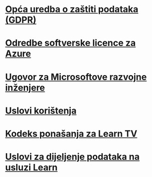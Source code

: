 
# <a name="general-data-protection-regulation-gdpr"></a>[Opća uredba o zaštiti podataka (GDPR)](gdpr.md)
# <a name="azure-software-licensing-terms"></a>[Odredbe softverske licence za Azure](/legal/information-protection/software-license-terms)
# <a name="microsoft-developer-agreement"></a>[Ugovor za Microsoftove razvojne inženjere](MDSA.md)
# <a name="terms-of-use"></a>[Uslovi korištenja](/legal/termsofuse)
# <a name="learn-tv-code-of-conduct"></a>[Kodeks ponašanja za Learn TV](/legal/learntv/codeofconduct)
# <a name="terms-of-learn-data-sharing"></a>[Uslovi za dijeljenje podataka na usluzi Learn](/legal/learn/reporting/terms)

<!--## [Basque](software-license-terms-eu-es.md) -->
<!--## [Bulgarian](software-license-terms-bg-bg.md) -->
<!--## [Catalan ](software-license-terms-ca-es.md) -->
<!--## [Chinese - Simplified](software-license-terms-zh-tw.md) -->
<!--## [Chinese - Traditional](software-license-terms-zh-cn.md) -->
<!--## [Croatian](software-license-terms-hr-hr.md) -->
<!--## [Czech](software-license-terms-cs-cz.md) -->
<!--## [Danish](software-license-terms-da-dk.md) -->
<!--## [Dutch](software-license-terms-nl-nl.md) -->
<!--## [Estonian](software-license-terms-et-ee.md) -->
<!--## [Finnish](software-license-terms-fi-fi.md) -->
<!--## [French](software-license-terms-fr-fr.md) -->
<!--## [Galician](software-license-terms-gl-es.md) -->
<!--## [German](software-license-terms-de-de.md) -->
<!--## [Greek](software-license-terms-el-gr.md) -->
<!--## [Hindi](software-license-terms-hi-in.md) -->
<!--## [Hungarian](software-license-terms-hu-hu.md) -->
<!--## [Indonesian](software-license-terms-id-id.md) -->
<!--## [Italian](software-license-terms-it-it.md) -->
<!--## [Japanese](software-license-terms-ja-jp.md) -->
<!--## [Kazakh](software-license-terms-kk-kz.md) -->
<!--## [Korean](software-license-terms-ko-kr.md) -->
<!--## [Latvian](software-license-terms-lv-lv.md) -->
<!--## [Lithuanian](software-license-terms-lt-lt.md) -->
<!--## [Malay](software-license-terms-ms-my.md) -->
<!--## [Norwegian](software-license-terms-nb-no.md) -->
<!--## [Polish](software-license-terms-pl-pl.md) -->
<!--## [Portuguese - Brazil](software-license-terms-pt-br.md) -->
<!--## [Portuguese - Portugal](software-license-terms-pt-pt.md) -->
<!--## [Romanian](software-license-terms-ro-ro.md) -->
<!--## [Russian](software-license-terms-ru-ru.md) -->
<!--## [Serbian - Cyrillic](software-license-terms-cy-sr-sp.md) -->
<!--## [Serbian - Latin](software-license-terms-lt-sr-sp.md) -->
<!--## [Slovak](software-license-terms-sk-sk.md) -->
<!--## [Slovenian](software-license-terms-sl-si.md) -->
<!--## [Spanish](software-license-terms-es-es.md) -->
<!--## [Swedish](software-license-terms-sv-se.md) -->
<!--## [Thai](software-license-terms-th-th.md) -->
<!--## [Turkish](software-license-terms-tr-tr.md) -->
<!--## [Ukrainian](software-license-terms-uk-ua.md) -->
<!--## [Valencian](software-license-terms-val.md) -->
<!--## [Vietnamese](software-license-terms-vi-vn.md) -->
